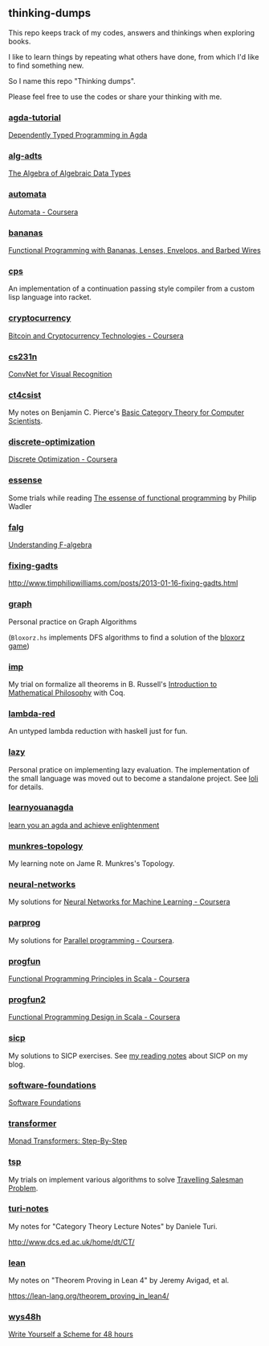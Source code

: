 ## thinking-dumps

This repo keeps track of my codes, answers and thinkings when exploring books.

I like to learn things by repeating what others have done, from which I'd like to find something new.

So I name this repo "Thinking dumps".

Please feel free to use the codes or share your thinking with me.


### [agda-tutorial](agda-tutorial)

[Dependently Typed Programming in Agda](http://www.cse.chalmers.se/~ulfn/papers/afp08/tutorial.pdf)

### [alg-adts](alg-adts)

[The Algebra of Algebraic Data Types](https://chris-taylor.github.io/blog/2013/02/10/the-algebra-of-algebraic-data-types/)

### [automata](automata)

[Automata - Coursera](https://class.coursera.org/automata-003)

### [bananas](bananas)

[Functional Programming with Bananas, Lenses, Envelops, and Barbed Wires](http://eprints.eemcs.utwente.nl/7281/01/db-utwente-40501F46.pdf)

### [cps](cps)

An implementation of a continuation passing style compiler from a custom lisp language into racket.

### [cryptocurrency](cryptocurrency)

[Bitcoin and Cryptocurrency Technologies - Coursera](https://www.coursera.org/learn/cryptocurrency)

### [cs231n](cs231n)

[ConvNet for Visual Recognition](https://cs231n.github.io/)

### [ct4csist](ct4csist)

My notes on Benjamin C. Pierce's [Basic Category Theory for Computer
Scientists](https://www.amazon.com/Category-Computer-Scientists-Foundations-Computing/dp/0262660717).

### [discrete-optimization](discrete-optimization)

[Discrete Optimization - Coursera](https://www.coursera.org/course/optimization)

### [essense](essense)

Some trials while reading [The essense of functional programming](https://page.mi.fu-berlin.de/scravy/realworldhaskell/materialien/the-essence-of-functional-programming.pdf) by Philip Wadler

### [falg](falg)

[Understanding F-algebra](https://www.fpcomplete.com/user/bartosz/understanding-algebras)

### [fixing-gadts](fixing-gadts)

http://www.timphilipwilliams.com/posts/2013-01-16-fixing-gadts.html

### [graph](graph)

Personal practice on Graph Algorithms

(`Bloxorz.hs` implements DFS algorithms to find a solution of the
[bloxorz game](http://www.coolmath-games.com/0-bloxorz/index.html))

### [imp](imp)

My trial on formalize all theorems in B. Russell's
[Introduction to Mathematical Philosophy](http://people.umass.edu/klement/imp/imp.html)
with Coq.

### [lambda-red](lambda-red)

An untyped lambda reduction with haskell just for fun.

### [lazy](lazy)

Personal pratice on implementing lazy evaluation. The implementation
of the small language was moved out to become a standalone
project. See [loli](https://github.com/shouya/loli) for details.

### [learnyouanagda](learnyouanagda)

[learn you an agda and achieve enlightenment](http://learnyouanagda.liamoc.net/)

### [munkres-topology](munkres-topology)

My learning note on Jame R. Munkres's Topology.

### [neural-networks](neural-networks)

My solutions for [Neural Networks for Machine Learning - Coursera](https://www.coursera.org/learn/neural-networks)

### [parprog](parprog)

My solutions for [Parallel programming - Coursera](https://www.coursera.org/learn/parprog1).

### [progfun](progfun)

[Functional Programming Principles in Scala - Coursera](https://class.coursera.org/progfun-005/class)

### [progfun2](progfun2)

[Functional Programming Design in Scala - Coursera](https://www.coursera.org/learn/progfun2)

### [sicp](sicp)

My solutions to SICP exercises. See
[my reading notes](https://shouya.github.com/page/sicp-notes/) about
SICP on my blog.

### [software-foundations](software-foundations)

[Software Foundations](http://www.cis.upenn.edu/~bcpierce/sf/current/)

### [transformer](transformer)

[Monad Transformers: Step-By-Step](http://www.cs.virginia.edu/~wh5a/personal/Transformers.pdf)

### [tsp](tsp)

My trials on implement various algorithms to solve
[Travelling Salesman Problem](http://en.wikipedia.org/wiki/Travelling_salesman_problem).

### [turi-notes](turi-notes)

My notes for "Category Theory Lecture Notes" by Daniele Turi.

http://www.dcs.ed.ac.uk/home/dt/CT/

### [lean](lean)

My notes on "Theorem Proving in Lean 4" by Jeremy Avigad, et al.

https://lean-lang.org/theorem_proving_in_lean4/

### [wys48h](wys48h)

[Write Yourself a Scheme for 48 hours](http://en.wikibooks.org/wiki/Write_Yourself_a_Scheme_in_48_Hours)
